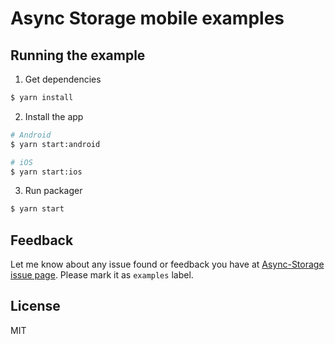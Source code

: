 # Async Storage mobile examples

## Running the example

1. Get dependencies

```bash
$ yarn install
```

2. Install the app

```bash
# Android
$ yarn start:android

# iOS
$ yarn start:ios
```

3. Run packager 

```bash
$ yarn start
```

## Feedback

Let me know about any issue found or feedback you have at [Async-Storage issue page](https://github.com/react-native-community/async-storage/issues). 
Please mark it as `examples` label. 

## License

MIT
